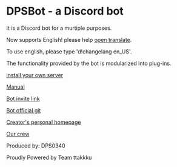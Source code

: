 # DPSBot - a Discord bot

It is a Discord bot for a murtiple purposes.

Now supports English! please help [open translate](https://www.transifex.com/ttakkku/dpsbot/dashboard/).

To use english, please type 'd!changelang en_US'.

The functionality provided by the bot is modularized into plug-ins.

[install your own server](install.md)

[Manual](manual.md)

[Bot invite link](https://discordbots.org/bot/523785272693882880)

[Bot official git](https://github.com/DPS0340/DPSBot)

[Creator's personal homepage](https://dps0340.xyz)

[Our crew](http://ttakkku.tk/)

Produced by: DPS0340

Proudly Powered by Team ttakkku
